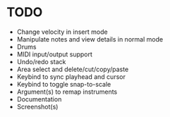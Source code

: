 # TODO

- Change velocity in insert mode
- Manipulate notes and view details in normal mode
- Drums
- MIDI input/output support
- Undo/redo stack
- Area select and delete/cut/copy/paste
- Keybind to sync playhead and cursor
- Keybind to toggle snap-to-scale
- Argument(s) to remap instruments
- Documentation
- Screenshot(s)
